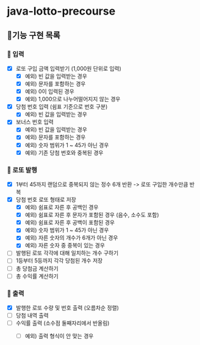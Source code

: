 # java-lotto-precourse

## 📌기능 구현 목록
### 📝 입력

- [X] 로또 구입 금액 입력받기 (1,000원 단위로 입력)
    - [X] 예외) 빈 값을 입력받는 경우
    - [X] 예외) 문자를 포함하는 경우
    - [X] 예외) 0이 입력된 경우
    - [X] 예외) 1,000으로 나누어떨어지지 않는 경우

- [X] 당첨 번호 입력 (쉼표 기준으로 번호 구분)
    - [X] 예외) 빈 값을 입력받는 경우

- [X] 보너스 번호 입력
    - [X] 예외) 빈 값을 입력받는 경우
    - [X] 예외) 문자를 포함하는 경우
    - [X] 예외) 숫자 범위가 1 ~ 45가 아닌 경우
    - [X] 예외) 기존 당첨 번호와 중복된 경우

### 📝 로또 발행

- [X] 1부터 45까지 랜덤으로 중복되지 않는 정수 6개 반환 -> 로또 구입한 개수만큼 반복
- [X] 당첨 번호 로또 형태로 저장
    - [X] 예외) 쉼표로 자른 후 공백인 경우
    - [X] 예외) 쉼표로 자른 후 문자가 포함된 경우 (음수, 소수도 포함)
    - [X] 예외) 쉼표로 자른 후 공백이 포함된 경우
    - [X] 예외) 숫자 범위가 1 ~ 45가 아닌 경우
    - [X] 예외) 자른 숫자의 개수가 6개가 아닌 경우
    - [X] 예외) 자른 숫자 중 중복이 있는 경우
- [ ] 발행된 로또 각각에 대해 일치하는 개수 구하기
- [ ] 1등부터 5등까지 각각 당첨된 개수 저장
- [ ] 총 당첨금 계산하기
- [ ] 총 수익률 계산하기

### 📝 출력

- [X] 발행한 로또 수량 및 번호 출력 (오름차순 정렬)
- [ ] 당첨 내역 출력
- [ ] 수익률 출력 (소수점 둘째자리에서 반올림)
    - [ ] 예외) 출력 형식이 안 맞는 경우

